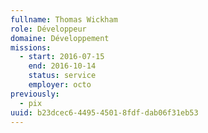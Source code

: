 ```yaml
---
fullname: Thomas Wickham
role: Développeur
domaine: Développement
missions:
  - start: 2016-07-15
    end: 2016-10-14
    status: service
    employer: octo
previously:
  - pix
uuid: b23dcec6-4495-4501-8fdf-dab06f31eb53
---
```

